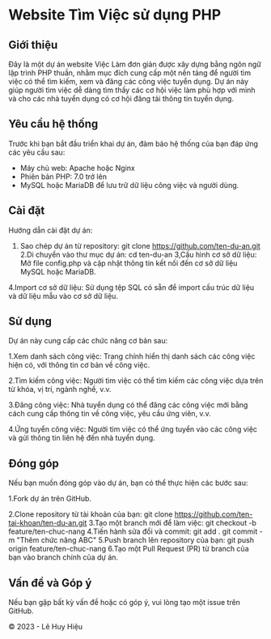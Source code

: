 # Website Tìm Việc sử dụng PHP

## Giới thiệu

Đây là một dự án website Việc Làm đơn giản được xây dựng bằng ngôn ngữ lập trình PHP thuần, nhằm mục đích cung cấp một nền tảng để người tìm việc có thể tìm kiếm, xem và đăng các công việc tuyển dụng. Dự án này giúp người tìm việc dễ dàng tìm thấy các cơ hội việc làm phù hợp với mình và cho các nhà tuyển dụng có cơ hội đăng tải thông tin tuyển dụng.

## Yêu cầu hệ thống

Trước khi bạn bắt đầu triển khai dự án, đảm bảo hệ thống của bạn đáp ứng các yêu cầu sau:

- Máy chủ web: Apache hoặc Nginx
- Phiên bản PHP: 7.0 trở lên
- MySQL hoặc MariaDB để lưu trữ dữ liệu công việc và người dùng.

## Cài đặt

Hướng dẫn cài đặt dự án:

1. Sao chép dự án từ repository:
   git clone https://github.com/ten-du-an.git
2.Di chuyển vào thư mục dự án:
   cd ten-du-an
3,Cấu hình cơ sở dữ liệu: Mở file config.php và cập nhật thông tin kết nối đến cơ sở dữ liệu MySQL hoặc MariaDB.

4.Import cơ sở dữ liệu: Sử dụng tệp SQL có sẵn để import cấu trúc dữ liệu và dữ liệu mẫu vào cơ sở dữ liệu.

## Sử dụng
Dự án này cung cấp các chức năng cơ bản sau:

1.Xem danh sách công việc: Trang chính hiển thị danh sách các công việc hiện có, với thông tin cơ bản về công việc.

2.Tìm kiếm công việc: Người tìm việc có thể tìm kiếm các công việc dựa trên từ khóa, vị trí, ngành nghề, v.v.

3.Đăng công việc: Nhà tuyển dụng có thể đăng các công việc mới bằng cách cung cấp thông tin về công việc, yêu cầu ứng viên, v.v.

4.Ứng tuyển công việc: Người tìm việc có thể ứng tuyển vào các công việc và gửi thông tin liên hệ đến nhà tuyển dụng.

## Đóng góp
Nếu bạn muốn đóng góp vào dự án, bạn có thể thực hiện các bước sau:

1.Fork dự án trên GitHub.

2.Clone repository từ tài khoản của bạn:
  git clone https://github.com/ten-tai-khoan/ten-du-an.git
3.Tạo một branch mới để làm việc:
  git checkout -b feature/ten-chuc-nang
4.Tiến hành sửa đổi và commit:
  git add .
  git commit -m "Thêm chức năng ABC"
5.Push branch lên repository của bạn:
  git push origin feature/ten-chuc-nang
6.Tạo một Pull Request (PR) từ branch của bạn vào branch chính của dự án.

## Vấn đề và Góp ý
Nếu bạn gặp bất kỳ vấn đề hoặc có góp ý, vui lòng tạo một issue trên GitHub.

© 2023 - Lê Huy Hiệu
